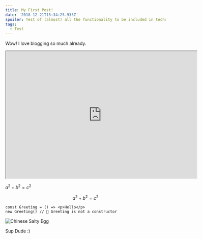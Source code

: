 ```yaml
---
title: My First Post!
date: '2018-12-21T15:34:25.935Z'
spoiler: Test of (almost) all the functionality to be included in technological blog
tags:
  - Test
---
```

Wow! I love blogging so much already.

<iframe src="https://example.com/" width="600" height="400"></iframe>

$a^2 + b^2 = c^2$

$$a^2 + b^2 = c^2$$

```jsx{2}
const Greeting = () => <p>Hello</p>
new Greeting() // 🔴 Greeting is not a constructor
```

![Chinese Salty Egg](img/salty_egg.jpg "Sup Sup")

Sup Dude :)
